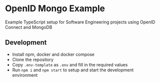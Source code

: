 # OpenID Mongo Example

Example TypeScript setup for Software Engineering projects using OpenID Connect and MongoDB

## Development

- Install npm, docker and docker compose
- Clone the repository
- Copy `.env-template` as `.env` and fill in the required values
- Run `npm i` and `npm start` to setup and start the development environment
